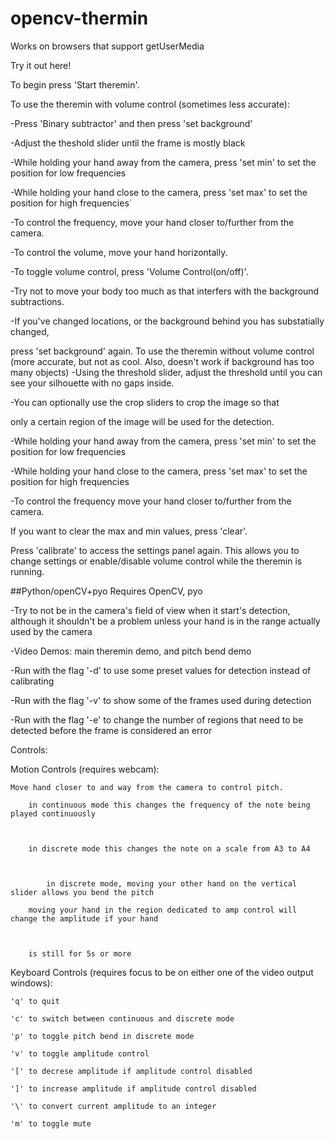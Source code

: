 # opencv-thermin



Works on browsers that support getUserMedia

Try it out here!

To begin press 'Start theremin'.

To use the theremin with volume control (sometimes less accurate):

-Press 'Binary subtractor' and then press 'set background'

-Adjust the theshold slider until the frame is mostly black

-While holding your hand away from the camera, press 'set min' to set the position for low frequencies

-While holding your hand close to the camera, press 'set max' to set the position for high frequencies`

-To control the frequency, move your hand closer to/further from the camera. 

-To control the volume, move your hand horizontally.

-To toggle volume control, press 'Volume Control(on/off)'.

-Try not to move your body too much as that interfers with the background subtractions.

-If you've changed locations, or the background behind you has substatially changed, 

press 'set background' again.
To use the theremin without volume control (more accurate, but not as cool. Also, doesn't work if background has too many objects)
-Using the threshold slider, adjust the threshold until you can see your silhouette with no gaps inside.

-You can optionally use the crop sliders to crop the image so that 

only a certain region of the image will be used for the detection.

-While holding your hand away from the camera, press 'set min' to set the position for low frequencies

-While holding your hand close to the camera, press 'set max' to set the position for high frequencies

-To control the frequency move your hand closer to/further from the camera.

If you want to clear the max and min values, press 'clear'.

Press 'calibrate' to access the settings panel again. This allows you to change settings or enable/disable volume control while the theremin is running.

##Python/openCV+pyo Requires OpenCV, pyo

-Try to not be in the camera's field of view when it start's detection, although it shouldn't be a problem unless your hand is in the range actually used by the camera

-Video Demos: main theremin demo, and pitch bend demo

-Run with the flag '-d' to use some preset values for detection instead of calibrating

-Run with the flag '-v' to show some of the frames used during detection

-Run with the flag '-e' to change the number of regions that need to be detected before the frame is considered an error

Controls:

Motion Controls (requires webcam):

	

	Move hand closer to and way from the camera to control pitch.

		in continuous mode this changes the frequency of the note being played continuously

	

		in discrete mode this changes the note on a scale from A3 to A4

			

			in discrete mode, moving your other hand on the vertical slider allows you bend the pitch 

		moving your hand in the region dedicated to amp control will change the amplitude if your hand 

		

		is still for 5s or more

Keyboard Controls (requires focus to be on either one of the video output windows):

	'q' to quit

	'c' to switch between continuous and discrete mode

	'p' to toggle pitch bend in discrete mode

	'v' to toggle amplitude control

	'[' to decrese amplitude if amplitude control disabled

	']' to increase amplitude if amplitude control disabled

	'\' to convert current amplitude to an integer

	'm' to toggle mute 
